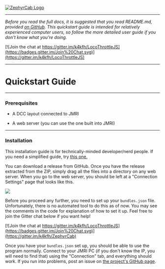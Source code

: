 [![ZephyrCab Logo](http://i.imgur.com/n07xxtI.png)](http://k4kfh.github.io/ZephyrCab)

---

*Before you read the full docs, it is suggested that you read README.md, provided [on GitHub](http://github.com/k4kfh/LocoThrottleJS). This quickstart guide is intended for relatively experienced computer users, so follow the more detailed user guide if you don't know what you're doing.*

[![Join the chat at https://gitter.im/k4kfh/LocoThrottleJS](https://badges.gitter.im/Join%20Chat.svg)](https://gitter.im/k4kfh/LocoThrottleJS)

---

# Quickstart Guide

---

### Prerequisites

- A DCC layout connected to JMRI

- A web server (you can use the one built into JMRI)

---

### Installation

This installation guide is for technically-minded developer/nerd people. If you need a simplified guide, try [this one.](userguide/installation-guide/)

You can download a release from GitHub. Once you have the release extracted from the ZIP, simply drag all the files into a directory on any web server. When you go to the web server, you should be left at a "Connection Settings" page that looks like this.

![](https://camo.githubusercontent.com/1a15a1515d2340f0f585d2be1e70f97b16408707/687474703a2f2f6576696c67656e697573746563682e636f6d2f77702d636f6e74656e742f75706c6f6164732f323031352f31312f636f6e6e656374696f6e73657474696e67732e706e67)

Before you proceed any further, you need to set up your ``bundles.json`` file. Unfortunately, there is no automated tool to do this as of now. You may see the comments in the code for explanation of how to set it up. Feel free to join the Gitter chat below if you want help!

[![Join the chat at https://gitter.im/k4kfh/LocoThrottleJS](https://badges.gitter.im/Join%20Chat.svg)](https://gitter.im/k4kfh/ZephyrCab)

Once you have your ``bundles.json`` set up, you should be able to use the program normally. Connect to your JMRI PC (if you don't know the IP, you will need to find that) using the "Connection" tab, and everything should work. If you run into problems, post an issue on [the project's GitHub page](http://github.com/k4kfh/ZephyrCab).
